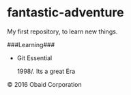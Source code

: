 # fantastic-adventure
My first repository, to learn new things.

###Learning###

* Git Essential

    1998/. Its a great Era 
    
<div class="header">
        &copy; 2016 Obaid Corporation
        </div>
    
